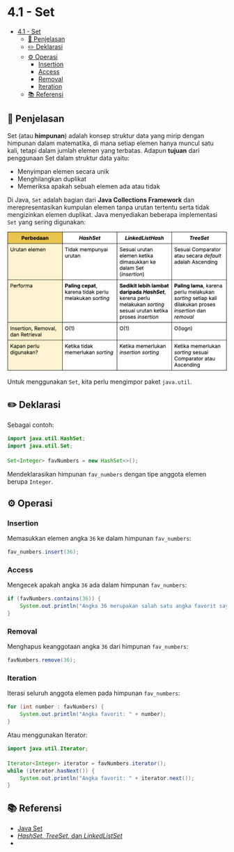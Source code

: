 # 4.1 - Set

- [4.1 - Set](#31---set)
  - [📑 Penjelasan](#-penjelasan)
  - [✏️ Deklarasi](#️-deklarasi)
  - [⚙️ Operasi](#️-operasi)
    - [Insertion](#insertion)
    - [Access](#access)
    - [Removal](#removal)
    - [Iteration](#iteration)
  - [📚 Referensi](#-referensi)


## 📑 Penjelasan

Set (atau **himpunan**) adalah konsep struktur data yang mirip dengan himpunan dalam matematika, di mana setiap elemen hanya muncul satu kali, tetapi dalam jumlah elemen yang terbatas. Adapun **tujuan** dari penggunaan Set dalam struktur data yaitu:
- Menyimpan elemen secara unik
- Menghilangkan duplikat
- Memeriksa apakah sebuah elemen ada atau tidak

Di Java, `Set` adalah bagian dari **Java Collections Framework** dan merepresentasikan kumpulan elemen tanpa urutan tertentu serta tidak mengizinkan elemen duplikat. Java menyediakan beberapa implementasi `Set` yang sering digunakan:

<img src="TabelPerbedaan_HashSet_LinkedListHash_TreeSet.png">

Untuk menggunakan `Set`, kita perlu mengimpor paket `java.util`.

## ✏️ Deklarasi

Sebagai contoh:
```java
import java.util.HashSet;
import java.util.Set;

Set<Integer> favNumbers = new HashSet<>();
```

Mendeklarasikan himpunan `fav_numbers` dengan tipe anggota elemen berupa `Integer`.

## ⚙️ Operasi

### Insertion

Memasukkan elemen angka `36` ke dalam himpunan `fav_numbers`:
```java
fav_numbers.insert(36);
```

### Access

Mengecek apakah angka `36` ada dalam himpunan `fav_numbers`:
```java
if (favNumbers.contains(36)) {
    System.out.println("Angka 36 merupakan salah satu angka favorit saya");
}
```

### Removal

Menghapus keanggotaan angka `36` dari himpunan `fav_numbers`:
```java
favNumbers.remove(36);
```

### Iteration

Iterasi seluruh anggota elemen pada himpunan `fav_numbers`:
```java
for (int number : favNumbers) {
    System.out.println("Angka favorit: " + number);
}
```

Atau menggunakan Iterator:
```java
import java.util.Iterator;

Iterator<Integer> iterator = favNumbers.iterator();
while (iterator.hasNext()) {
    System.out.println("Angka favorit: " + iterator.next());
}

```

## 📚 Referensi

- [Java Set](https://docs.oracle.com/javase/8/docs/api/java/util/Set.html)
- [*HashSet*, *TreeSet*, dan *LinkedListSet*](https://javaconceptoftheday.com/hashset-vs-linkedhashset-vs-treeset-in-java/)
- 
